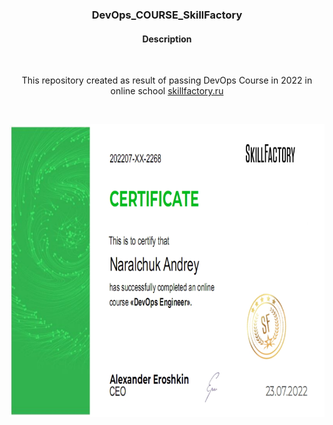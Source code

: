 <!--
*** https://github.com/silverstandart
-->

<div id="top">
    <h3 align="center">DevOps_COURSE_SkillFactory</h3>
    <h4 align="center">Description</h4>
</div>

<br />
<p align="center">
    This repository created as result of passing DevOps Course in 2022 in online school 
    <a href="https://skillfactory.ru/">skillfactory.ru</a>
</p>

<br />
<p align="center">
    <img src="certificate.png" alt="Logo" width="845" height="468">
</p>